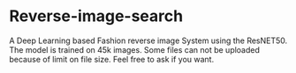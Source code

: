 # Reverse-image-search

A Deep Learning based Fashion reverse image System using the ResNET50. The model is trained on 45k images.
Some files can not be uploaded because of limit on file size. Feel free to ask if you want.
